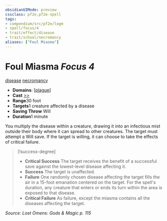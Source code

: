 ```yaml
---
obsidianUIMode: preview
cssclass: pf2e,pf2e-spell
tags:
- compendium/src/pf2e/logm
- spell/focus/4
- trait/effect/disease
- trait/school/necromancy
aliases: ["Foul Miasma"]
---
```

# Foul Miasma *Focus 4*   
[disease](rules/traits/disease.md)  [necromancy](necromancy.md)  

- **Domains**: [[plague](../domains.md#Plague)]
- **Cast** [>>](chapter-9-playing-the-game.md#Actions "Two-Action") 
- **Range**30 foot
- **Targets**1 creature affected by a disease
- **Saving Throw** Will
- **Duration**1 minute

You multiply the disease within a creature, drawing it into an infectious mist outside their body where it can spread to other creatures. The target must attempt a Will save. If the target is willing, it can choose to take the effects of critical failure.

> [!success-degree] 
> - **Critical Success** The target receives the benefit of a successful save against the lowest-level disease affecting it.
> - **Success** The target is unaffected.
> - **Failure** One randomly chosen disease affecting the target fills the air in a 15-foot emanation centered on the target. For the spell's duration, any creature that enters or ends its turn within the area is exposed to that disease.
> - **Critical Failure** As failure, except the miasma contains all the diseases affecting the target.

*Source: Lost Omens: Gods & Magic p. 115*